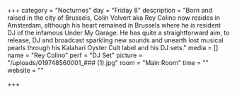 +++
category = "Nocturnes"
day = "Friday 8"
description = "Born and raised in the city of Brussels, Colin Volvert aka Rey Colino now resides in Amsterdam, although his heart remained in Brussels where he is resident DJ of the infamous Under My Garage. He has quite a straightforward aim, to release, DJ and broadcast sparkling new sounds and unearth lost musical pearls through his Kalahari Oyster Cult label and his DJ sets."
media = []
name = "Rey Colino"
perf = "DJ Set"
picture = "/uploads/019748560001_### (1).jpg"
room = "Main Room"
time = ""
website = ""

+++
